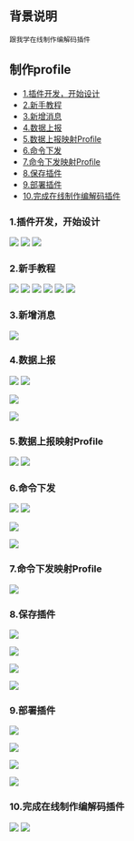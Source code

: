 ## 背景说明

	跟我学在线制作编解码插件


## 制作profile

* [1.插件开发，开始设计](#1)
* [2.新手教程](#2)
* [3.新增消息](#3)
* [4.数据上报](#4)
* [5.数据上报映射Profile](#5)
* [6.命令下发](#6)
* [7.命令下发映射Profile](#7)
* [8.保存插件](#8)
* [9.部署插件](#9)
* [10.完成在线制作编解码插件](#10)


<h3 id="1">1.插件开发，开始设计</h3>

![](./meta/20180522/codec/SUYAI02130.png)
![](./meta/20180522/codec/SUYAI02131.png)
![](./meta/20180522/codec/SUYAI02132.png)

<h3 id="2">2.新手教程</h3>

![](./meta/20180522/codec/SUYAI02133.png)
![](./meta/20180522/codec/SUYAI02134.png)
![](./meta/20180522/codec/SUYAI02135.png)
![](./meta/20180522/codec/SUYAI02136.png)
![](./meta/20180522/codec/SUYAI02137.png)
![](./meta/20180522/codec/SUYAI02138.png)

<h3 id="3">3.新增消息</h3>

![](./meta/20180522/codec/SUYAI02140.png)

<h3 id="4">4.数据上报</h3>

![](./meta/20180522/codec/SUYAI02246.png)
![](./meta/20180522/codec/SUYAI02247.png)

![](./meta/20180522/codec/SUYAI02248.png)

![](./meta/20180522/codec/SUYAI02249.png)


<h3 id="5">5.数据上报映射Profile</h3>

![](./meta/20180522/codec/SUYAI02250.png)
![](./meta/20180522/codec/SUYAI02251.png)


<h3 id="6">6.命令下发</h3>

![](./meta/20180522/codec/SUYAI02252.png)
![](./meta/20180522/codec/SUYAI02253.png)

![](./meta/20180522/codec/SUYAI02254.png)

![](./meta/20180522/codec/SUYAI02255.png)

<h3 id="7">7.命令下发映射Profile</h3>

![](./meta/20180522/codec/SUYAI02257.png)

<h3 id="8">8.保存插件</h3>

![](./meta/20180522/codec/SUYAI02259.png)

![](./meta/20180522/codec/SUYAI02260.png)

![](./meta/20180522/codec/SUYAI02261.png)

![](./meta/20180522/codec/SUYAI02262.png)

<h3 id="9">9.部署插件</h3>

![](./meta/20180522/codec/SUYAI02262_0.png)

![](./meta/20180522/codec/SUYAI02262_1.png)

![](./meta/20180522/codec/SUYAI02262_2.png)

![](./meta/20180522/codec/SUYAI02262_3.png)


<h3 id="10">10.完成在线制作编解码插件</h3>

![](./meta/20180522/codec/SUYAI02264.png)
![](./meta/20180522/codec/SUYAI02265.png)

